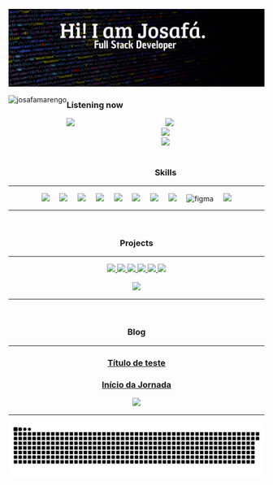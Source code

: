<a href="https://josafa.com.br" target="_blank"><img title="Go to josafa.com.br" src="header.svg" target="_blank"/></a>

<!-- <div align="center">
    <a href="https://git.io/typing-svg"><img src="https://readme-typing-svg.herokuapp.com?font=Jet+Brains&duration=3000&pause=1500&color=39B358&center=true&width=600&height=160&lines=Seja+bem-vindo(a)+ao+meu+GItHub!;Abaixo+listei+um+resumo+de+minhas+habilidades.;Tem+os+meus+%C3%BAltimos+artigos+no+blog.;E+os+meus+principais+reposit%C3%B3rios+tamb%C3%A9m." alt="Typing SVG" /></a>
</div> -->

<img height="160em" align="left" src="https://github-readme-stats.vercel.app/api/top-langs?username=josafamarengo&show_icons=true&layout=compact&hide_border=true&bg_color=0D1117&text_color=f1f1f1&title_color=f4f4f4" alt="josafamarengo" />

<div align="left">
    <h3 align="left">Listening now</h3>
    <img src="https://spotify-github-profile.vercel.app/api/view?uid=31x2rdc667fy3bufsr64zifuxho4&cover_image=true&theme=novatorem&show_offline=false&background_color=121212&bar_color=53b14f&bar_color_cover=false" atl="Listening now" align="left" >
</div>

<div align="center">
    <a href="https://linkedin.com/in/josafamarengo" target="_blank" rel="noreferrer noopener">
        <img src="https://img.shields.io/badge/linkedin-%230077B5.svg?style=for-the-badge&logo=linkedin&logoColor=white" width="120">
    </a>
    <br>
    <a href="https://josafa.com.br" target="_blank" rel="noreferrer noopener">
        <img src="https://img.shields.io/badge/Portfolio-0D1117?style=for-the-badge&logo=dev.to&logoColor=white" width="120">
    </a>
    <br>
    <a href="https://josafa.com.br/#contact" target="_blank" rel="noreferrer noopener">
        <img src="https://img.shields.io/badge/Contato-0D1117?style=for-the-badge&logo=gmail&logoColor=white" width="120">
    </a>
</div>

<br>

<h3 align="center">Skills</h3>

---

<div align="center">
    <img src="https://www.vectorlogo.zone/logos/typescriptlang/typescriptlang-icon.svg" width="40" /> &nbsp; &nbsp;
    <img src="https://www.vectorlogo.zone/logos/reactjs/reactjs-icon.svg" width="40" /> &nbsp; &nbsp;
    <img src="https://www.vectorlogo.zone/logos/angular/angular-icon.svg" width="40" /> &nbsp; &nbsp;
    <img src="https://www.vectorlogo.zone/logos/java/java-icon.svg" width="40" /> &nbsp; &nbsp;
    <img src="https://www.vectorlogo.zone/logos/springio/springio-icon.svg" width="40" /> &nbsp; &nbsp;
    <img src="https://www.vectorlogo.zone/logos/w3_css/w3_css-icon.svg" width="40" />  &nbsp; &nbsp;
    <img src="https://www.vectorlogo.zone/logos/sass-lang/sass-lang-icon.svg" width="40" /> &nbsp; &nbsp;
    <img src="https://www.vectorlogo.zone/logos/tailwindcss/tailwindcss-icon.svg" width="40" /> &nbsp; &nbsp;
    <img src="https://www.vectorlogo.zone/logos/figma/figma-icon.svg" alt="figma" width="40" height="40"/> &nbsp; &nbsp;
    <img src="https://www.vectorlogo.zone/logos/docker/docker-icon.svg" width="40" />
</div>

---

<br>
<h3 align="center">Projects</h3>

---

<div align="center">
    <a href="https://github.com/josafamarengo/streaming">
        <img src="https://github-readme-stats.vercel.app/api/pin/?username=josafamarengo&repo=streaming&bg_color=0D1117&text_color=f1f1f1&title_color=539bf5&icon_color=768390&border_color=404040&border_radius=6">
    </a>
    <a href="https://github.com/josafamarengo/tarefas">
        <img src="https://github-readme-stats.vercel.app/api/pin/?username=josafamarengo&repo=tarefas&bg_color=0D1117&text_color=f1f1f1&title_color=539bf5&icon_color=768390&border_color=404040&border_radius=6">
    </a>
    <a href="https://github.com/josafamarengo/instagram-login-page">
        <img src="https://github-readme-stats.vercel.app/api/pin/?username=josafamarengo&repo=instagram-login-page&bg_color=0D1117&text_color=f1f1f1&title_color=539bf5&icon_color=768390&border_color=404040&border_radius=6">
    </a>
    <a href="https://github.com/josafamarengo/qrcode-generator">
        <img src="https://github-readme-stats.vercel.app/api/pin/?username=josafamarengo&repo=qrcode-generator&bg_color=0D1117&text_color=f1f1f1&title_color=539bf5&icon_color=768390&border_color=404040&border_radius=6">
    </a>
    <a href="https://github.com/josafamarengo/instagram-login-page">
        <img src="https://github-readme-stats.vercel.app/api/pin/?username=josafamarengo&repo=instagram-login-page&bg_color=0D1117&text_color=f1f1f1&title_color=539bf5&icon_color=768390&border_color=404040&border_radius=6">
    </a>
    <a href="https://github.com/josafamarengo/qrcode-generator">
        <img src="https://github-readme-stats.vercel.app/api/pin/?username=josafamarengo&repo=qrcode-generator&bg_color=0D1117&text_color=f1f1f1&title_color=539bf5&icon_color=768390&border_color=404040&border_radius=6">
    </a>
</div>

<br>
<div align="center">
    <a href="https://josafa.com.br" target="_blank" rel="noreferrer noopener">
        <img src="https://img.shields.io/badge/Ver%20mais-0D1117?style=plastic" width="80">
    </a>
</div>

---

<br>
<h3 align="center">Blog</h3>

---

<div align="center">

<!-- BLOG-POST-LIST:START --><div align="center"><a href="https://blog.josafa.com.br/titulo-de-teste"><h3>Título de teste</h3></a></div><div align="center"><a href="https://blog.josafa.com.br/inicio-da-jornada"><h3>Início da Jornada</h3></a></div><!-- BLOG-POST-LIST:END -->
    
</div>

<div align="center">
    <a href="https://josafa.com.br/blog" target="_blank" rel="noreferrer noopener">
        <img src="https://img.shields.io/badge/Ver%20mais-0D1117?style=plastic" width="80">
    </a>
</div>

---

<div align="center">
    <img src="https://github.com/josafamarengo/josafamarengo/blob/output/github-contribution-grid-snake.svg">
</div>
